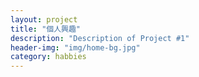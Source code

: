 ```yaml
---
layout: project
title: "個人興趣"
description: "Description of Project #1"
header-img: "img/home-bg.jpg"
category: habbies
---
```


